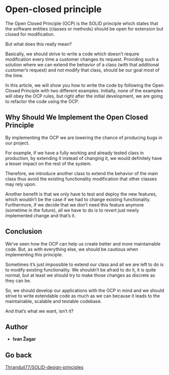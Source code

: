 # Open-closed principle

The Open Closed Principle (OCP) is the SOLID principle which states that the software entities (classes or methods) should be open for extension but closed for modification.

But what does this really mean?

Basically, we should strive to write a code which doesn’t require modification every time a customer changes its request. Providing such a solution where we can extend the behavior of a class (with that additional customer’s request) and not modify that class, should be our goal most of the time.

In this article, we will show you how to write the code by following the Open Closed Principle with two different examples. Initially, none of the examples will obey the OCP rules, but right after the initial development, we are going to refactor the code using the OCP.

## Why Should We Implement the Open Closed Principle

By implementing the OCP we are lowering the chance of producing bugs in our project.

For example, if we have a fully working and already tested class in production, by extending it instead of changing it, we would definitely have a lesser impact on the rest of the system.

Therefore, we introduce another class to extend the behavior of the main class thus avoid the existing functionality modification that other classes may rely upon.

Another benefit is that we only have to test and deploy the new features, which wouldn’t be the case if we had to change existing functionality. Furthermore, if we decide that we don’t need this feature anymore (sometime in the future), all we have to do is to revert just newly implemented change and that’s it.

## Conclusion

We’ve seen how the OCP can help us create better and more maintainable code. But, as with everything else, we should be cautious when implementing this principle.

Sometimes it’s just impossible to extend our class and all we are left to do is to modify existing functionality. We shouldn’t be afraid to do it, it is quite normal, but at least we should try to make those changes as discrete as they can be.

So, we should develop our applications with the OCP in mind and we should strive to write extendable code as much as we can because it leads to the maintainable, scalable and testable codebase.

And that’s what we want, isn’t it?

## Author

* **Ivan Žagar** 

## Go back
[Thranduil77/SOLID-design-principles](https://github.com/Thranduil77/SOLID-design-principles)
